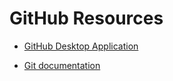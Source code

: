 # GitHub Resources

- [GitHub Desktop Application](https://desktop.github.io)

- [Git documentation](http://www.git-scm.com/doc)
